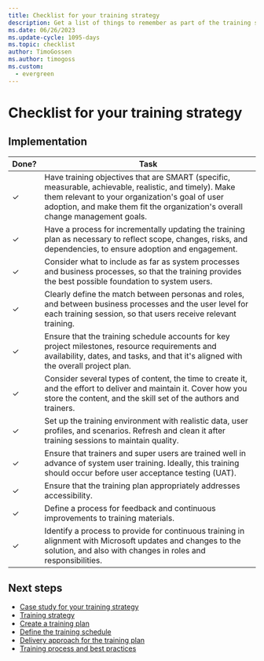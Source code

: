 ```yaml
---
title: Checklist for your training strategy
description: Get a list of things to remember as part of the training strategy for a Dynamics 365 implementation project.
ms.date: 06/26/2023
ms.update-cycle: 1095-days
ms.topic: checklist
author: TimoGossen
ms.author: timogoss
ms.custom:
  - evergreen
---
```


# Checklist for your training strategy

## Implementation

| Done? | Task |
|---|---|
| &check; | Have training objectives that are SMART (specific, measurable, achievable, realistic, and timely). Make them relevant to your organization's goal of user adoption, and make them fit the organization's overall change management goals. |
| &check; | Have a process for incrementally updating the training plan as necessary to reflect scope, changes, risks, and dependencies, to ensure adoption and engagement. |
| &check; | Consider what to include as far as system processes and business processes, so that the training provides the best possible foundation to system users. |
| &check; | Clearly define the match between personas and roles, and between business processes and the user level for each training session, so that users receive relevant training. |
| &check; | Ensure that the training schedule accounts for key project milestones, resource requirements and availability, dates, and tasks, and that it's aligned with the overall project plan. |
| &check; | Consider several types of content, the time to create it, and the effort to deliver and maintain it. Cover how you store the content, and the skill set of the authors and trainers. |
| &check; | Set up the training environment with realistic data, user profiles, and scenarios. Refresh and clean it after training sessions to maintain quality. |
| &check; | Ensure that trainers and super users are trained well in advance of system user training. Ideally, this training should occur before user acceptance testing (UAT). |
| &check; | Ensure that the training plan appropriately addresses accessibility. |
| &check; | Define a process for feedback and continuous improvements to training materials. |
| &check; | Identify a process to provide for continuous training in alignment with Microsoft updates and changes to the solution, and also with changes in roles and responsibilities. |

## Next steps

- [Case study for your training strategy](training-strategy-case-study.md)
- [Training strategy](training-strategy.md)
- [Create a training plan](training-strategy-training-plan-scope-and-audience.md)
- [Define the training schedule](training-strategy-training-plan-schedule-and-materials.md)
- [Delivery approach for the training plan](training-strategy-training-plan-delivery-approach.md)
- [Training process and best practices](training-strategy-process-and-best-practices.md)
